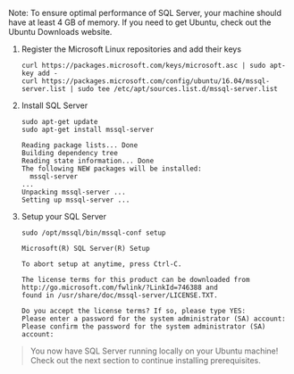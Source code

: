 Note: To ensure optimal performance of SQL Server, your machine should have at least 4 GB of memory.
If you need to get Ubuntu, check out the Ubuntu Downloads website.

1. Register the Microsoft Linux repositories and add their keys

    ```terminal
    curl https://packages.microsoft.com/keys/microsoft.asc | sudo apt-key add -
    curl https://packages.microsoft.com/config/ubuntu/16.04/mssql-server.list | sudo tee /etc/apt/sources.list.d/mssql-server.list
    ```

2. Install SQL Server

    ```terminal
    sudo apt-get update
    sudo apt-get install mssql-server
    ```

    ```results
    Reading package lists... Done
    Building dependency tree
    Reading state information... Done
    The following NEW packages will be installed:
      mssql-server
    ...
    Unpacking mssql-server ...
    Setting up mssql-server ...
    ```

3. Setup your SQL Server

    ```terminal
    sudo /opt/mssql/bin/mssql-conf setup
    ```

    ```results
    Microsoft(R) SQL Server(R) Setup

    To abort setup at anytime, press Ctrl-C.

    The license terms for this product can be downloaded from http://go.microsoft.com/fwlink/?LinkId=746388 and
    found in /usr/share/doc/mssql-server/LICENSE.TXT.

    Do you accept the license terms? If so, please type YES:
    Please enter a password for the system administrator (SA) account:
    Please confirm the password for the system administrator (SA) account:
    ```

> You now have SQL Server running locally on your Ubuntu machine! Check out the next section to continue installing prerequisites.
